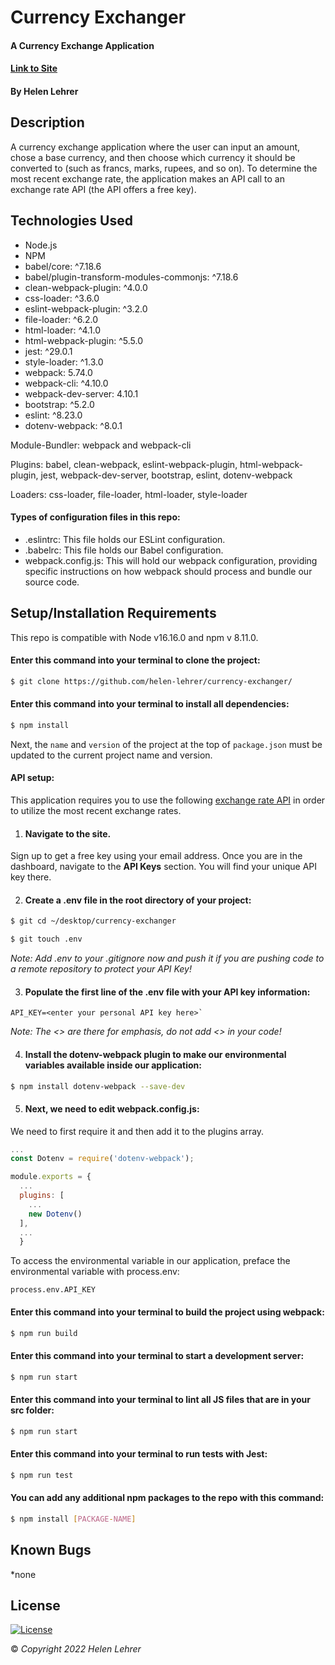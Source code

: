 # Currency Exchanger

#### A Currency Exchange Application

#### [Link to Site](https://helen-lehrer.github.io/currency-exchanger)

#### By Helen Lehrer

## Description

 A currency exchange application where the user can input an amount, chose a base currency, and then choose which currency it should be converted to (such as francs, marks, rupees, and so on). To determine the most recent exchange rate, the application makes an API call to an exchange rate API (the API offers a free key).

## Technologies Used

* Node.js
* NPM
* babel/core: ^7.18.6
* babel/plugin-transform-modules-commonjs: ^7.18.6
* clean-webpack-plugin: ^4.0.0
* css-loader: ^3.6.0
* eslint-webpack-plugin: ^3.2.0
* file-loader: ^6.2.0
* html-loader: ^4.1.0
* html-webpack-plugin: ^5.5.0
* jest: ^29.0.1
* style-loader: ^1.3.0
* webpack: 5.74.0
* webpack-cli: ^4.10.0
* webpack-dev-server: 4.10.1
* bootstrap: ^5.2.0
* eslint: ^8.23.0
* dotenv-webpack: ^8.0.1

Module-Bundler: webpack and webpack-cli

Plugins: babel, clean-webpack, eslint-webpack-plugin, html-webpack-plugin, jest, webpack-dev-server, bootstrap, eslint, dotenv-webpack

Loaders: css-loader, file-loader, html-loader, style-loader

#### Types of configuration files in this repo:

* .eslintrc: This file holds our ESLint configuration.
* .babelrc: This file holds our Babel configuration. 
* webpack.config.js: This will hold our webpack configuration, providing specific instructions on how webpack should process and bundle our source code. 

## Setup/Installation Requirements

This repo is compatible with Node v16.16.0 and npm v 8.11.0.

#### Enter this command into your terminal to clone the project: 
```bash
$ git clone https://github.com/helen-lehrer/currency-exchanger/
```

#### Enter this command into your terminal to install all dependencies: 
```bash
$ npm install
```

Next, the `name` and `version` of the project at the top of `package.json` must be updated to the current project name and version.

#### API setup:

This application requires you to use the following [exchange rate API](https://www.exchangerate-api.com/) in order to utilize the most recent exchange rates.

1. #### Navigate to the site.

Sign up to get a free key using your email address. Once you are in the dashboard, navigate to the **API Keys** section. You will find your unique API key there.

2. #### Create a **.env** file in the root directory of your project:
```bash
$ git cd ~/desktop/currency-exchanger
``` 
```bash
$ git touch .env
``` 

*Note: Add .env to your .gitignore now and push it if you are pushing code to a remote repository to protect your API Key!*

3. #### Populate the first line of the **.env** file with your API key information:

``` 
API_KEY=<enter your personal API key here>`
```

*Note: The <> are there for emphasis, do not add <> in your code!*

4. #### Install the **dotenv-webpack** plugin to make our environmental variables available inside our application:

```bash
$ npm install dotenv-webpack --save-dev
```
5. #### Next, we need to edit **webpack.config.js**:

We need to first require it and then add it to the plugins array.

```js
...
const Dotenv = require('dotenv-webpack');

module.exports = {
  ...
  plugins: [
    ...
    new Dotenv()
  ],
  ...
  }

```

To access the environmental variable in our application, preface the environmental variable with process.env:

```
process.env.API_KEY
```

#### Enter this command into your terminal to build the project using webpack: 
```bash
$ npm run build
```

#### Enter this command into your terminal to start a development server: 
```bash
$ npm run start
```

#### Enter this command into your terminal to lint all JS files that are in your src folder: 
```bash
$ npm run start
```

#### Enter this command into your terminal to run tests with Jest: 
```bash
$ npm run test
```

#### You can add any additional npm packages to the repo with this command: 
```bash
$ npm install [PACKAGE-NAME]
```

## Known Bugs

*none

## License
[![License](https://img.shields.io/badge/License-BSD_3--Clause-blue.svg)](https://opensource.org/licenses/BSD-3-Clause)

&copy; _Copyright 2022 Helen Lehrer_
